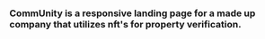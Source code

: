 ### CommUnity is a responsive landing page for a made up company that utilizes nft's for property verification. 
